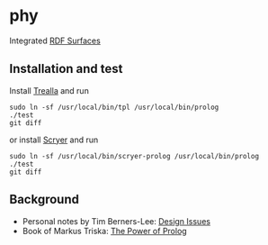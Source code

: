 # phy

Integrated [RDF Surfaces](https://w3c-cg.github.io/rdfsurfaces/)

## Installation and test

Install [Trealla](https://github.com/trealla-prolog/trealla#building) and run
```
sudo ln -sf /usr/local/bin/tpl /usr/local/bin/prolog
./test
git diff
```
or install [Scryer](https://github.com/mthom/scryer-prolog#installing-scryer-prolog) and run
```
sudo ln -sf /usr/local/bin/scryer-prolog /usr/local/bin/prolog
./test
git diff
```

## Background

- Personal notes by Tim Berners-Lee: [Design Issues](https://www.w3.org/DesignIssues/)
- Book of Markus Triska: [The Power of Prolog](https://www.metalevel.at/prolog)
